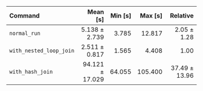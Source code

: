 | Command | Mean [s] | Min [s] | Max [s] | Relative |
|:---|---:|---:|---:|---:|
| `normal_run` | 5.138 ± 2.739 | 3.785 | 12.817 | 2.05 ± 1.28 |
| `with_nested_loop_join` | 2.511 ± 0.817 | 1.565 | 4.408 | 1.00 |
| `with_hash_join` | 94.121 ± 17.029 | 64.055 | 105.400 | 37.49 ± 13.96 |
